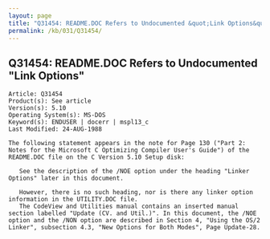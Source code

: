 ```yaml
---
layout: page
title: "Q31454: README.DOC Refers to Undocumented &quot;Link Options&quot;"
permalink: /kb/031/Q31454/
---
```


## Q31454: README.DOC Refers to Undocumented &quot;Link Options&quot;

	Article: Q31454
	Product(s): See article
	Version(s): 5.10
	Operating System(s): MS-DOS
	Keyword(s): ENDUSER | docerr | mspl13_c
	Last Modified: 24-AUG-1988
	
	The following statement appears in the note for Page 130 ("Part 2:
	Notes for the Microsoft C Optimizing Compiler User's Guide") of the
	README.DOC file on the C Version 5.10 Setup disk:
	
	   See the description of the /NOE option under the heading "Linker
	Options" later in this document.
	
	   However, there is no such heading, nor is there any linker option
	information in the UTILITY.DOC file.
	   The CodeView and Utilities manual contains an inserted manual
	section labelled "Update (CV. and Util.)". In this document, the /NOE
	option and the /NON option are described in Section 4, "Using the OS/2
	Linker", subsection 4.3, "New Options for Both Modes", Page Update-28.
